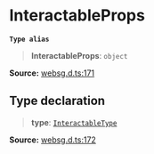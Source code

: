 # InteractableProps

**`Type alias`**

> **InteractableProps**: `object`

**Source:** [websg.d.ts:171](https://github.com/thirdroom/thirdroom/blob/4c397b03/packages/websg-types/types/websg.d.ts#L171)

## Type declaration

> **type**: [`InteractableType`](../variables/variable.InteractableType-1.md)

**Source:** [websg.d.ts:172](https://github.com/thirdroom/thirdroom/blob/4c397b03/packages/websg-types/types/websg.d.ts#L172)
